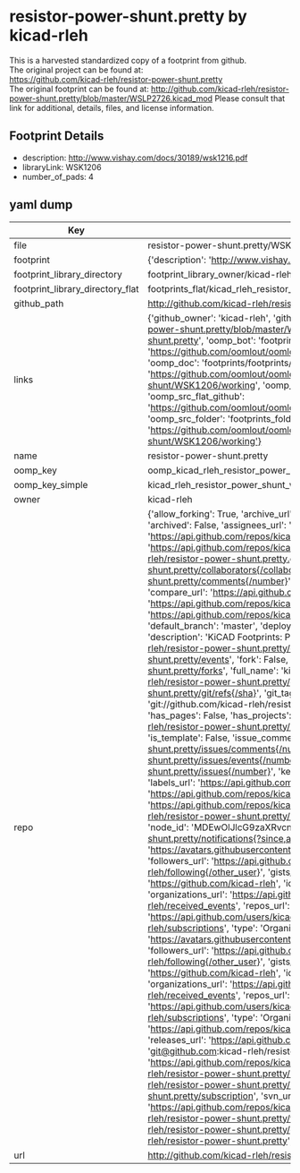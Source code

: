 # resistor-power-shunt.pretty by kicad-rleh  
This is a harvested standardized copy of a footprint from github.  
The original project can be found at:  
https://github.com/kicad-rleh/resistor-power-shunt.pretty  
The original footprint can be found at:
http://github.com/kicad-rleh/resistor-power-shunt.pretty/blob/master/WSLP2726.kicad_mod
Please consult that link for additional, details, files, and license information.  
## Footprint Details
* description: http://www.vishay.com/docs/30189/wsk1216.pdf  
* libraryLink: WSK1206  
* number_of_pads: 4  
## yaml dump  
| Key | Value |  
| --- | --- |  
| file | resistor-power-shunt.pretty/WSK1206.kicad_mod |  
| footprint | {'description': 'http://www.vishay.com/docs/30189/wsk1216.pdf', 'libraryLink': 'WSK1206', 'number_of_pads': 4} |  
| footprint_library_directory | footprint_library_owner/kicad-rleh_resistor-power-shunt.pretty |  
| footprint_library_directory_flat | footprints_flat/kicad_rleh_resistor_power_shunt_wsk1206/working |  
| github_path | http://github.com/kicad-rleh/resistor-power-shunt.pretty/blob/master/WSK1206.kicad_mod |  
| links | {'github_owner': 'kicad-rleh', 'github_repo_name': 'resistor-power-shunt.pretty', 'github_src': 'http://github.com/kicad-rleh/resistor-power-shunt.pretty/blob/master/WSLP2726.kicad_mod', 'github_src_repo': 'https://github.com/kicad-rleh/resistor-power-shunt.pretty', 'oomp_bot': 'footprints/kicad_rleh_resistor_power_shunt_wsk1206/working', 'oomp_bot_github': 'https://github.com/oomlout/oomlout_oomp_footprint_bot/tree/main/footprints/kicad_rleh_resistor_power_shunt_wsk1206/working', 'oomp_doc': 'footprints/footprints/kicad-rleh/resistor-power-shunt/WSK1206/working/', 'oomp_doc_github': 'https://github.com/oomlout/oomlout_oomp_footprint_doc/tree/main/footprints/footprints/kicad-rleh/resistor-power-shunt/WSK1206/working', 'oomp_src_flat': 'footprints_flat/footprints_flat/kicad_rleh_resistor_power_shunt_wsk1206/working', 'oomp_src_flat_github': 'https://github.com/oomlout/oomlout_oomp_footprint_src/tree/main/footprints_flat/kicad_rleh_resistor_power_shunt_wsk1206/working', 'oomp_src_folder': 'footprints_folder/footprints_folder/kicad-rleh/resistor-power-shunt/WSK1206/working', 'oomp_src_folder_github': 'https://github.com/oomlout/oomlout_oomp_footprint_src/tree/main/footprints_folder/kicad-rleh/resistor-power-shunt/WSK1206/working'} |  
| name | resistor-power-shunt.pretty |  
| oomp_key | oomp_kicad_rleh_resistor_power_shunt_wsk1206 |  
| oomp_key_simple | kicad_rleh_resistor_power_shunt_wsk1206 |  
| owner | kicad-rleh |  
| repo | {'allow_forking': True, 'archive_url': 'https://api.github.com/repos/kicad-rleh/resistor-power-shunt.pretty/{archive_format}{/ref}', 'archived': False, 'assignees_url': 'https://api.github.com/repos/kicad-rleh/resistor-power-shunt.pretty/assignees{/user}', 'blobs_url': 'https://api.github.com/repos/kicad-rleh/resistor-power-shunt.pretty/git/blobs{/sha}', 'branches_url': 'https://api.github.com/repos/kicad-rleh/resistor-power-shunt.pretty/branches{/branch}', 'clone_url': 'https://github.com/kicad-rleh/resistor-power-shunt.pretty.git', 'collaborators_url': 'https://api.github.com/repos/kicad-rleh/resistor-power-shunt.pretty/collaborators{/collaborator}', 'comments_url': 'https://api.github.com/repos/kicad-rleh/resistor-power-shunt.pretty/comments{/number}', 'commits_url': 'https://api.github.com/repos/kicad-rleh/resistor-power-shunt.pretty/commits{/sha}', 'compare_url': 'https://api.github.com/repos/kicad-rleh/resistor-power-shunt.pretty/compare/{base}...{head}', 'contents_url': 'https://api.github.com/repos/kicad-rleh/resistor-power-shunt.pretty/contents/{+path}', 'contributors_url': 'https://api.github.com/repos/kicad-rleh/resistor-power-shunt.pretty/contributors', 'created_at': '2016-08-27T18:21:11Z', 'default_branch': 'master', 'deployments_url': 'https://api.github.com/repos/kicad-rleh/resistor-power-shunt.pretty/deployments', 'description': 'KiCAD Footprints: Power and shunt resistors', 'disabled': False, 'downloads_url': 'https://api.github.com/repos/kicad-rleh/resistor-power-shunt.pretty/downloads', 'events_url': 'https://api.github.com/repos/kicad-rleh/resistor-power-shunt.pretty/events', 'fork': False, 'forks': 0, 'forks_count': 0, 'forks_url': 'https://api.github.com/repos/kicad-rleh/resistor-power-shunt.pretty/forks', 'full_name': 'kicad-rleh/resistor-power-shunt.pretty', 'git_commits_url': 'https://api.github.com/repos/kicad-rleh/resistor-power-shunt.pretty/git/commits{/sha}', 'git_refs_url': 'https://api.github.com/repos/kicad-rleh/resistor-power-shunt.pretty/git/refs{/sha}', 'git_tags_url': 'https://api.github.com/repos/kicad-rleh/resistor-power-shunt.pretty/git/tags{/sha}', 'git_url': 'git://github.com/kicad-rleh/resistor-power-shunt.pretty.git', 'has_discussions': False, 'has_downloads': True, 'has_issues': True, 'has_pages': False, 'has_projects': True, 'has_wiki': True, 'homepage': None, 'hooks_url': 'https://api.github.com/repos/kicad-rleh/resistor-power-shunt.pretty/hooks', 'html_url': 'https://github.com/kicad-rleh/resistor-power-shunt.pretty', 'id': 66729267, 'is_template': False, 'issue_comment_url': 'https://api.github.com/repos/kicad-rleh/resistor-power-shunt.pretty/issues/comments{/number}', 'issue_events_url': 'https://api.github.com/repos/kicad-rleh/resistor-power-shunt.pretty/issues/events{/number}', 'issues_url': 'https://api.github.com/repos/kicad-rleh/resistor-power-shunt.pretty/issues{/number}', 'keys_url': 'https://api.github.com/repos/kicad-rleh/resistor-power-shunt.pretty/keys{/key_id}', 'labels_url': 'https://api.github.com/repos/kicad-rleh/resistor-power-shunt.pretty/labels{/name}', 'language': None, 'languages_url': 'https://api.github.com/repos/kicad-rleh/resistor-power-shunt.pretty/languages', 'license': None, 'merges_url': 'https://api.github.com/repos/kicad-rleh/resistor-power-shunt.pretty/merges', 'milestones_url': 'https://api.github.com/repos/kicad-rleh/resistor-power-shunt.pretty/milestones{/number}', 'mirror_url': None, 'name': 'resistor-power-shunt.pretty', 'network_count': 0, 'node_id': 'MDEwOlJlcG9zaXRvcnk2NjcyOTI2Nw==', 'notifications_url': 'https://api.github.com/repos/kicad-rleh/resistor-power-shunt.pretty/notifications{?since,all,participating}', 'open_issues': 0, 'open_issues_count': 0, 'organization': {'avatar_url': 'https://avatars.githubusercontent.com/u/21282019?v=4', 'events_url': 'https://api.github.com/users/kicad-rleh/events{/privacy}', 'followers_url': 'https://api.github.com/users/kicad-rleh/followers', 'following_url': 'https://api.github.com/users/kicad-rleh/following{/other_user}', 'gists_url': 'https://api.github.com/users/kicad-rleh/gists{/gist_id}', 'gravatar_id': '', 'html_url': 'https://github.com/kicad-rleh', 'id': 21282019, 'login': 'kicad-rleh', 'node_id': 'MDEyOk9yZ2FuaXphdGlvbjIxMjgyMDE5', 'organizations_url': 'https://api.github.com/users/kicad-rleh/orgs', 'received_events_url': 'https://api.github.com/users/kicad-rleh/received_events', 'repos_url': 'https://api.github.com/users/kicad-rleh/repos', 'site_admin': False, 'starred_url': 'https://api.github.com/users/kicad-rleh/starred{/owner}{/repo}', 'subscriptions_url': 'https://api.github.com/users/kicad-rleh/subscriptions', 'type': 'Organization', 'url': 'https://api.github.com/users/kicad-rleh'}, 'owner': {'avatar_url': 'https://avatars.githubusercontent.com/u/21282019?v=4', 'events_url': 'https://api.github.com/users/kicad-rleh/events{/privacy}', 'followers_url': 'https://api.github.com/users/kicad-rleh/followers', 'following_url': 'https://api.github.com/users/kicad-rleh/following{/other_user}', 'gists_url': 'https://api.github.com/users/kicad-rleh/gists{/gist_id}', 'gravatar_id': '', 'html_url': 'https://github.com/kicad-rleh', 'id': 21282019, 'login': 'kicad-rleh', 'node_id': 'MDEyOk9yZ2FuaXphdGlvbjIxMjgyMDE5', 'organizations_url': 'https://api.github.com/users/kicad-rleh/orgs', 'received_events_url': 'https://api.github.com/users/kicad-rleh/received_events', 'repos_url': 'https://api.github.com/users/kicad-rleh/repos', 'site_admin': False, 'starred_url': 'https://api.github.com/users/kicad-rleh/starred{/owner}{/repo}', 'subscriptions_url': 'https://api.github.com/users/kicad-rleh/subscriptions', 'type': 'Organization', 'url': 'https://api.github.com/users/kicad-rleh'}, 'private': False, 'pulls_url': 'https://api.github.com/repos/kicad-rleh/resistor-power-shunt.pretty/pulls{/number}', 'pushed_at': '2017-02-02T01:22:39Z', 'releases_url': 'https://api.github.com/repos/kicad-rleh/resistor-power-shunt.pretty/releases{/id}', 'size': 0, 'ssh_url': 'git@github.com:kicad-rleh/resistor-power-shunt.pretty.git', 'stargazers_count': 0, 'stargazers_url': 'https://api.github.com/repos/kicad-rleh/resistor-power-shunt.pretty/stargazers', 'statuses_url': 'https://api.github.com/repos/kicad-rleh/resistor-power-shunt.pretty/statuses/{sha}', 'subscribers_count': 2, 'subscribers_url': 'https://api.github.com/repos/kicad-rleh/resistor-power-shunt.pretty/subscribers', 'subscription_url': 'https://api.github.com/repos/kicad-rleh/resistor-power-shunt.pretty/subscription', 'svn_url': 'https://github.com/kicad-rleh/resistor-power-shunt.pretty', 'tags_url': 'https://api.github.com/repos/kicad-rleh/resistor-power-shunt.pretty/tags', 'teams_url': 'https://api.github.com/repos/kicad-rleh/resistor-power-shunt.pretty/teams', 'temp_clone_token': None, 'topics': [], 'trees_url': 'https://api.github.com/repos/kicad-rleh/resistor-power-shunt.pretty/git/trees{/sha}', 'updated_at': '2016-08-27T18:25:02Z', 'url': 'https://api.github.com/repos/kicad-rleh/resistor-power-shunt.pretty', 'visibility': 'public', 'watchers': 0, 'watchers_count': 0, 'web_commit_signoff_required': False} |  
| url | http://github.com/kicad-rleh/resistor-power-shunt.pretty |  

